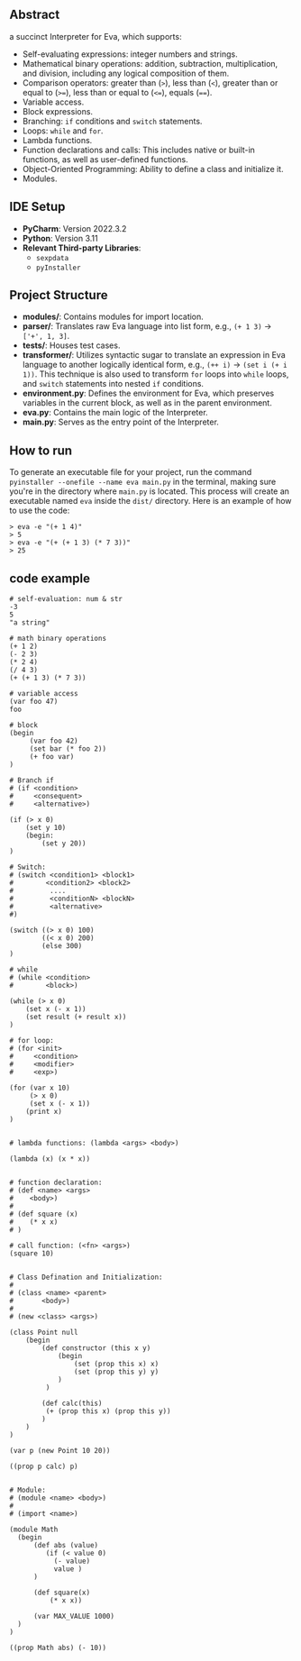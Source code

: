 
## Abstract
 a succinct Interpreter for Eva, which supports:
- Self-evaluating expressions: integer numbers and strings.
- Mathematical binary operations: addition, subtraction, multiplication, and division, including any logical composition of them.
- Comparison operators: greater than (`>`), less than (`<`), greater than or equal to (`>=`), less than or equal to (`<=`), equals (`==`).
- Variable access.
- Block expressions.
- Branching: `if` conditions and `switch` statements.
- Loops: `while` and `for`.
- Lambda functions.
- Function declarations and calls: This includes native or built-in functions, as well as user-defined functions.
- Object-Oriented Programming: Ability to define a class and initialize it.
- Modules.


## IDE Setup
- **PyCharm**: Version 2022.3.2
- **Python**: Version 3.11
- **Relevant Third-party Libraries**:
  - `sexpdata`
  - `pyInstaller`


## Project Structure
- **modules/**: Contains modules for import location.
- **parser/**: Translates raw Eva language into list form, e.g., `(+ 1 3)` -> `['+', 1, 3]`.
- **tests/**: Houses test cases.
- **transformer/**: Utilizes syntactic sugar to translate an expression in Eva language to another logically identical form, e.g., `(++ i)` -> `(set i (+ i 1))`. This technique is also used to transform `for` loops into `while` loops, and `switch` statements into nested `if` conditions.
- **environment.py**: Defines the environment for Eva, which preserves variables in the current block, as well as in the parent environment.
- **eva.py**: Contains the main logic of the Interpreter.
- **main.py**: Serves as the entry point of the Interpreter.

## How to run
  To generate an executable file for your project, run the command `pyinstaller --onefile --name eva main.py` in the terminal, making sure you're in the directory where `main.py` is located. This process will create an executable named `eva` inside the `dist/` directory.
  Here is an example of how to use the code:

```
> eva -e "(+ 1 4)"
> 5
> eva -e "(+ (+ 1 3) (* 7 3))"
> 25
```

## code example
```
# self-evaluation: num & str
-3
5
"a string"

# math binary operations
(+ 1 2)
(- 2 3) 
(* 2 4) 
(/ 4 3) 
(+ (+ 1 3) (* 7 3))

# variable access
(var foo 47)
foo

# block
(begin
     (var foo 42)
     (set bar (* foo 2))
     (+ foo var)
)

# Branch if
# (if <condition> 
#     <consequent>
#     <alternative>)

(if (> x 0)
    (set y 10)
    (begin: 
        (set y 20))
)

# Switch: 
# (switch <condition1> <block1>
#        <condition2> <block2>
#         ....
#         <conditionN> <blockN>
#         <alternative>
#)

(switch ((> x 0) 100)
        ((< x 0) 200)
        (else 300)
)

# while 
# (while <condition> 
#        <block>)

(while (> x 0)
    (set x (- x 1))
    (set result (+ result x))
)

# for loop: 
# (for <init>
#     <condition>
#     <modifier>
#     <exp>)

(for (var x 10)
     (> x 0)
     (set x (- x 1))
    (print x)
)


# lambda functions: (lambda <args> <body>)

(lambda (x) (x * x))


# function declaration: 
# (def <name> <args> 
#    <body>)
#
# (def square (x)
#    (* x x)
# )

# call function: (<fn> <args>)
(square 10) 


# Class Defination and Initialization: 
#
# (class <name> <parent>
# 		<body>)
#
# (new <class> <args>)

(class Point null
    (begin
        (def constructor (this x y)
            (begin
                (set (prop this x) x)
                (set (prop this y) y)
            )
         )

        (def calc(this)
         (+ (prop this x) (prop this y))
        )
    )
)

(var p (new Point 10 20))

((prop p calc) p)


# Module: 
# (module <name> <body>)
# 
# (import <name>)

(module Math
  (begin
      (def abs (value)
         (if (< value 0)
           (- value)
           value )
      )

      (def square(x)
          (* x x))

      (var MAX_VALUE 1000)
  )
)

((prop Math abs) (- 10))
```
